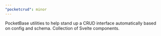 ```yaml
---
"pocketcrud": minor
---
```


PocketBase utilities to help stand up a CRUD interface automatically based on config and schema. Collection of Svelte components.
